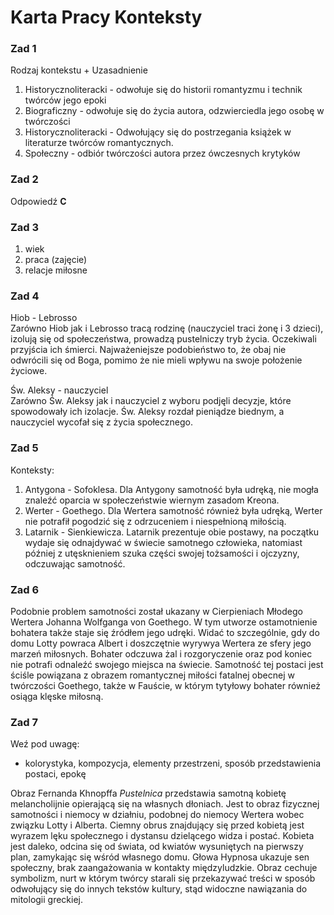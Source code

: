 # Karta Pracy Konteksty

### Zad 1

Rodzaj kontekstu + Uzasadnienie<br>
1. Historycznoliteracki - odwołuje się do historii romantyzmu i technik twórców jego epoki
2. Biograficzny - odwołuje się do życia autora, odzwierciedla jego osobę w twórczości
3. Historycznoliteracki - Odwołujący się do postrzegania książek w literaturze twórców romantycznych.
4. Społeczny - odbiór twórczości autora przez ówczesnych krytyków

### Zad 2

Odpowiedź **C**

### Zad 3

1. wiek
2. praca (zajęcie)
3. relacje miłosne

### Zad 4

Hiob - Lebrosso<br>
Zarówno Hiob jak i Lebrosso tracą rodzinę (nauczyciel traci żonę i 3 dzieci),
izolują się od społeczeństwa, prowadzą pustelniczy tryb życia. Oczekiwali przyjścia ich śmierci. Najważeniejsze podobieństwo to, że obaj nie odwrócili się od Boga, pomimo że nie mieli wpływu na swoje położenie życiowe.<br>

Św. Aleksy - nauczyciel<br>
Zarówno Św. Aleksy jak i nauczyciel z wyboru podjęli decyzje, które spowodowały ich izolacje. Św. Aleksy rozdał pieniądze biednym, a nauczyciel wycofał się z życia społecznego.<br>

### Zad 5

Konteksty:<br>
1. Antygona - Sofoklesa.
Dla Antygony samotność była udręką, nie mogła znaleźć oparcia w społeczeństwie wiernym zasadom Kreona. 
2. Werter - Goethego.
Dla Wertera samotność również była udręką, Werter nie potrafił pogodzić się z odrzuceniem i niespełnioną miłością.
3. Latarnik - Sienkiewicza.
Latarnik prezentuje obie postawy, na początku wydaje się odnajdywać w świecie samotnego człowieka, natomiast później z utęsknieniem szuka części swojej tożsamości i ojczyzny, odczuwając samotność.

### Zad 6

Podobnie problem samotności został ukazany w Cierpieniach Młodego Wertera Johanna Wolfganga von Goethego. W tym utworze ostamotnienie bohatera także staje się źródłem jego udręki. Widać to szczególnie, gdy do domu Lotty powraca Albert i doszczętnie wyrywya Wertera ze sfery jego marzeń miłosnych. Bohater odczuwa żal i rozgoryczenie oraz pod koniec nie potrafi odnaleźć swojego miejsca na świecie. Samotność tej postaci jest ściśle powiązana z obrazem romantycznej miłości fatalnej obecnej w twórczości Goethego, także w Fauście, w którym tytyłowy bohater również osiąga klęske miłosną.

### Zad 7

Weź pod uwagę:
- kolorystyka, kompozycja, elementy przestrzeni, sposób przedstawienia postaci, epokę<br>

Obraz Fernanda Khnopffa *Pustelnica* przedstawia samotną kobietę melancholijnie opierającą się na własnych dłoniach. Jest to obraz fizycznej samotności i niemocy w działniu, podobnej do niemocy Wertera wobec związku Lotty i Alberta. Ciemny obrus znajdujący się przed kobietą jest wyrazem lęku społecznego i dystansu dzielącego widza i postać. Kobieta jest daleko, odcina się od świata, od kwiatów wysuniętych na pierwszy plan, zamykając się wśród własnego domu. Głowa Hypnosa ukazuje sen społeczny, brak zaangażowania w kontakty międzyludzkie. Obraz cechuje symbolizm, nurt w którym twórcy starali się przekazywać treści w sposób odwołujący się do innych tekstów kultury, stąd widoczne nawiązania do mitologii greckiej.